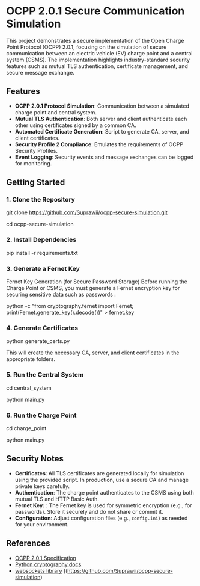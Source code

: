 # OCPP 2.0.1 Secure Communication Simulation

This project demonstrates a secure implementation of the Open Charge Point Protocol (OCPP) 2.0.1, focusing on the simulation of secure communication between an electric vehicle (EV) charge point and a central system (CSMS). The implementation highlights industry-standard security features such as mutual TLS authentication, certificate management, and secure message exchange.


## Features

- **OCPP 2.0.1 Protocol Simulation**: Communication between a simulated charge point and central system.
- **Mutual TLS Authentication**: Both server and client authenticate each other using certificates signed by a common CA.
- **Automated Certificate Generation**: Script to generate CA, server, and client certificates.
- **Security Profile 2 Compliance**: Emulates the requirements of OCPP Security Profiles.
- **Event Logging**: Security events and message exchanges can be logged for monitoring.



## Getting Started

### 1. Clone the Repository

git clone https://github.com/Suprawii/ocpp-secure-simulation.git

cd ocpp-secure-simulation

### 2. Install Dependencies

pip install -r requirements.txt

### 3. Generate a Fernet Key
Fernet Key Generation (for Secure Password Storage)
Before running the Charge Point or CSMS, you must generate a Fernet encryption key for securing sensitive data such as passwords : 

python -c "from cryptography.fernet import Fernet; print(Fernet.generate_key().decode())" > fernet.key 

### 4. Generate Certificates

python generate_certs.py

This will create the necessary CA, server, and client certificates in the appropriate folders.

### 5. Run the Central System

cd central_system

python main.py

### 6. Run the Charge Point


cd charge_point

python main.py


## Security Notes

- **Certificates**: All TLS certificates are generated locally for simulation using the provided script. In production, use a secure CA and manage private keys carefully.
- **Authentication**: The charge point authenticates to the CSMS using both mutual TLS and HTTP Basic Auth.
- **Fernet Key:** : The Fernet key is used for symmetric encryption (e.g., for passwords). Store it securely and do not share or commit it.
- **Configuration**: Adjust configuration files (e.g., `config.ini`) as needed for your environment.


## References

- [OCPP 2.0.1 Specification](https://www.openchargealliance.org/protocols/ocpp-201/)
- [Python cryptography docs](https://cryptography.io/en/latest/)
- [websockets library](https://websockets.readthedocs.io/en/stable/)
](https://github.com/Suprawii/ocpp-secure-simulation)
